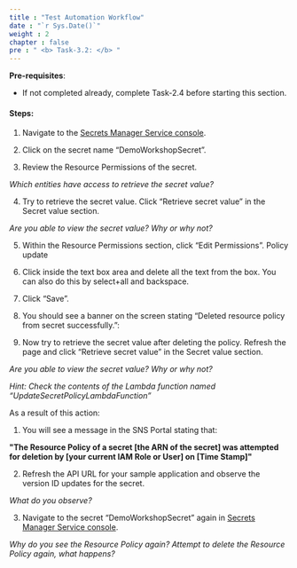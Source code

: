 ```yaml
---
title : "Test Automation Workflow"
date : "`r Sys.Date()`"
weight : 2
chapter : false
pre : " <b> Task-3.2: </b> "
---
```


**Pre-requisites**:

- If not completed already, complete Task-2.4 before starting this section.

#### Steps:

1. Navigate to the [Secrets Manager Service console](https://console.aws.amazon.com/secretsmanager).


2. Click on the secret name “DemoWorkshopSecret”.



3. Review the Resource Permissions of the secret.


*Which entities have access to retrieve the secret value?*


4. Try to retrieve the secret value. Click “Retrieve secret value” in the Secret value section.


*Are you able to view the secret value? Why or why not?*


5. Within the Resource Permissions section, click “Edit Permissions”. Policy update


6. Click inside the text box area and delete all the text from the box. You can also do this by select+all and backspace.



7. Click “Save”.



8. You should see a banner on the screen stating “Deleted resource policy from secret successfully.”:



9. Now try to retrieve the secret value after deleting the policy. Refresh the page and click “Retrieve secret value” in the Secret value section.

*Are you able to view the secret value? Why or why not?*

*Hint: Check the contents of the Lambda function named “UpdateSecretPolicyLambdaFunction”*

As a result of this action:

1. You will see a message in the SNS Portal stating that:

**"The Resource Policy of a secret [the ARN of the secret] was attempted for deletion by [your current IAM Role or User] on [Time Stamp]"**


2. Refresh the API URL for your sample application and observe the version ID updates for the secret.

*What do you observe?*


3. Navigate to the secret “DemoWorkshopSecret” again in [Secrets Manager Service console](https://console.aws.amazon.com/secretsmanager). 

*Why do you see the Resource Policy again? Attempt to delete the Resource Policy again, what happens?*